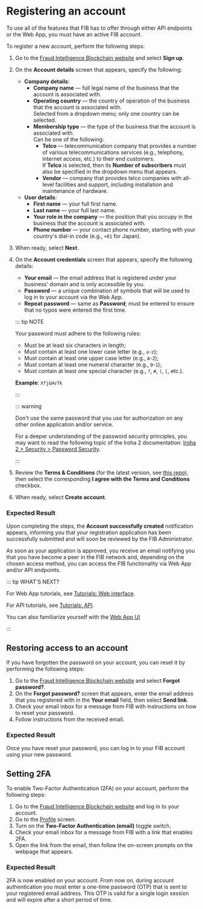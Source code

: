 # Registering an account

To use all of the features that FIB has to offer through either API endpoints or the Web App, you must have an active FIB account.

To register a new account, perform the following steps:

1. Go to the [Fraud Intelligence Blockchain website](https://app.fraudintelligencelimited.com) and select **Sign up**.
2. On the **Account details** screen that appears, specify the following:
   - **Company details**:
     - **Company name** — full legal name of the business that the account is associated with.
     - **Operating country** — the country of operation of the business that the account is associated with.\
       Selected from a dropdown menu; only one country can be selected.
     - **Membership type** — the type of the business that the account is associated with.\
       Can be one of the following:
       - **Telco** — telecommunication company that provides a number of various telecommunications services (e.g., telephony, internet access, etc.) to their end customers.\
         If **Telco** is selected, then its **Number of subscribers** must also be specified in the dropdown menu that appears.
       - **Vendor** — company that provides telco companies with all-level facilities and support, including installation and maintenance of hardware.
   - **User details**:
     - **First name** — your full first name.
     - **Last name** — your full last name.
     - **Your role in the company** — the position that you occupy in the business that the account is associated with.
     - **Phone number** — your contact phone number, starting with your country's dial-in code (e.g., `+81` for Japan).
3. When ready, select **Next**.
4. On the **Account credentials** screen that appears, specify the following details:

   - **Your email** — the email address that is registered under your business' domain and is only accessible by you.
   - **Password** — a unique combination of symbols that will be used to log in to your account via the Web App.
   - **Repeat password** — same as **Password**; must be entered to ensure that no typos were entered the first time.

   ::: tip NOTE

   Your password must adhere to the following rules:

   - Must be at least six characters in length;
   - Must contain at least one lower case letter (e.g., `a`-`z`);
   - Must contain at least one upper case letter (e.g., `A`-`Z`);
   - Must contain at least one numeral character (e.g., `0`-`1`);
   - Must contain at least one special character (e.g., `?`, `#`, `(`, `[`, etc.).

   **Example**: `Xfj&Hv7k`

   :::

   ::: warning

   Don't use the same password that you use for authorization on any other online application and/or service.

   For a deeper understanding of the password security principles, you may want to read the following topic of the Iroha 2 documentation: [Iroha 2 > Security > Password Security](https://docs.iroha.tech/guide/security/password-security.html).

   :::

5. Review the **Terms & Conditions** (for the latest version, see [this repo](https://github.com/fraud-intelligence-limited/fil-legal)), then select the corresponding **I agree with the Terms and Conditions** checkbox.
6. When ready, select **Create account**.

### Expected Result

Upon completing the steps, the **Account successfully created** notification appears, informing you that your registration application has been successfully submitted and will soon be reviewed by the FIB Administrator.

As soon as your application is approved, you receive an email notifying you that you have become a peer in the FIB network and, depending on the chosen access method, you can access the FIB functionality via Web App and/or API endpoints.

::: tip WHAT'S NEXT?

For Web App tutorials, see [Tutorials: Web interface](../tutorials-web.md).

For API tutorials, see [Tutorials: API](../tutorials-api.md).

You can also familiarize yourself with the [Web App UI](../overview/web-interface.md)

:::

## Restoring access to an account

If you have forgotten the password on your account, you can reset it by performing the following steps:

1. Go to the [Fraud Intelligence Blockchain website](https://app.fraudintelligencelimited.com) and select **Forgot password?**.
2. On the **Forgot password?** screen that appears, enter the email address that you registered with in the **Your email** field, then select **Send link**.
3. Check your email inbox for a message from FIB with instructions on how to reset your password.
4. Follow instructions from the received email.

### Expected Result

Once you have reset your password, you can log in to your FIB account using your new password.

## Setting 2FA

To enable Two-Factor Authentication (2FA) on your account, perform the following steps:

1. Go to the [Fraud Intelligence Blockchain website](https://app.fraudintelligencelimited.com) and log in to your account.
2. Go to the [Profile](../overview/web-interface.md#profile) screen.
3. Turn on the **Two-Factor Authentication (email)** toggle switch.
4. Check your email inbox for a message from FIB with a link that enables 2FA.
5. Open the link from the email, then follow the on-screen prompts on the webpage that appears.

### Expected Result

2FA is now enabled on your account. From now on, during account authentication you must enter a one-time password (OTP) that is sent to your registered email address. This OTP is valid for a single login session and will expire after a short period of time.
